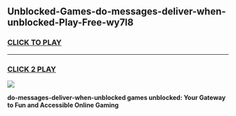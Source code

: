 
## Unblocked-Games-do-messages-deliver-when-unblocked-Play-Free-wy7l8
<h3>
<a href="https://premium76.site?title=do-messages-deliver-when-unblocked&ref=12A">CLICK TO PLAY</a></h3>
<hr>

<h3>
<a href="https://premium76.site?title=do-messages-deliver-when-unblocked&ref=12A">CLICK 2 PLAY</a>
  
</h3>

<a href="https://premium76.site?title=do-messages-deliver-when-unblocked&ref=12A"><img src="https://clearcache.store/games.png"></a>


**do-messages-deliver-when-unblocked games unblocked: Your Gateway to Fun and Accessible Online Gaming**
